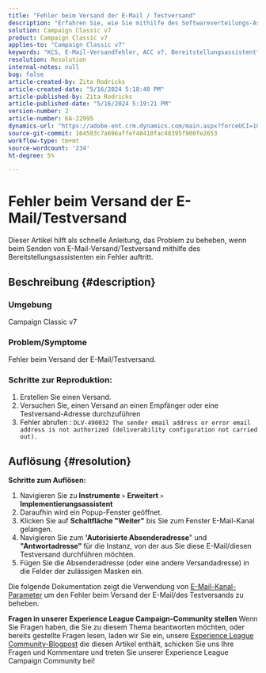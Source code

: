 ```yaml
---
title: "Fehler beim Versand der E-Mail / Testversand"
description: "Erfahren Sie, wie Sie mithilfe des Softwareverteilungs-Assistenten das Adobe Campaign Classic-Problem beheben können, bei dem beim Versand einer E-Mail/eines Testversands ein Fehler auftritt."
solution: Campaign Classic v7
product: Campaign Classic v7
applies-to: "Campaign Classic v7"
keywords: "KCS, E-Mail-Versandfehler, ACC v7, Bereitstellungsassistent"
resolution: Resolution
internal-notes: null
bug: false
article-created-by: Zita Rodricks
article-created-date: "5/16/2024 5:18:40 PM"
article-published-by: Zita Rodricks
article-published-date: "5/16/2024 5:19:21 PM"
version-number: 2
article-number: KA-22995
dynamics-url: "https://adobe-ent.crm.dynamics.com/main.aspx?forceUCI=1&pagetype=entityrecord&etn=knowledgearticle&id=64691951-a813-ef11-9f89-6045bd0298d4"
source-git-commit: 164503c7a696affef48410fac48395f900fe2653
workflow-type: tm+mt
source-wordcount: '234'
ht-degree: 5%

---
```


# Fehler beim Versand der E-Mail/Testversand


Dieser Artikel hilft als schnelle Anleitung, das Problem zu beheben, wenn beim Senden von E-Mail-Versand/Testversand mithilfe des Bereitstellungsassistenten ein Fehler auftritt.

## Beschreibung {#description}


### <b>Umgebung</b>

Campaign Classic v7



### <b>Problem/Symptome</b>

Fehler beim Versand der E-Mail/Testversand.

### <b>Schritte zur Reproduktion:</b>

1. Erstellen Sie einen Versand.
2. Versuchen Sie, einen Versand an einen Empfänger oder eine Testversand-Adresse durchzuführen
3. Fehler abrufen : `DLV-490032 The sender email address or error email address is not authorized (deliverability configuration not carried out).`



## Auflösung {#resolution}

<b>Schritte zum Auflösen:</b>
1. Navigieren Sie zu<b> Instrumente </b>`>`  <b>Erweitert</b> `>`  <b>Implementierungsassistent</b>
2. Daraufhin wird ein Popup-Fenster geöffnet.
3. Klicken Sie auf <b>Schaltfläche &quot;Weiter&quot;</b> bis Sie zum Fenster E-Mail-Kanal gelangen.
4. Navigieren Sie zum <b>&#39;Autorisierte Absenderadresse</b>&quot; und<b> &quot;Antwortadresse&quot; </b>für die Instanz, von der aus Sie diese E-Mail/diesen Testversand durchführen möchten.
5. Fügen Sie die Absenderadresse (oder eine andere Versandadresse) in die Felder der zulässigen Masken ein.




Die folgende Dokumentation zeigt die Verwendung von [E-Mail-Kanal-Parameter](https://experienceleague.adobe.com/docs/campaign-classic/using/installing-campaign-classic/initial-configuration/deploying-an-instance.html#email-channel-parameters) um den Fehler beim Versand der E-Mail/des Testversands zu beheben.


<b>Fragen in unserer Experience League Campaign-Community stellen</b>
Wenn Sie Fragen haben, die Sie zu diesem Thema beantworten möchten, oder bereits gestellte Fragen lesen, laden wir Sie ein, unsere [Experience League Community-Blogpost](https://experienceleaguecommunities.adobe.com/t5/adobe-campaign-classic-blogs/introducing-top-kcs-articles-curated-for-your-troubleshooting/bc-p/672426#M132 "Folgen Sie dem Link") die diesen Artikel enthält, schicken Sie uns Ihre Fragen und Kommentare und treten Sie unserer Experience League Campaign Community bei!

